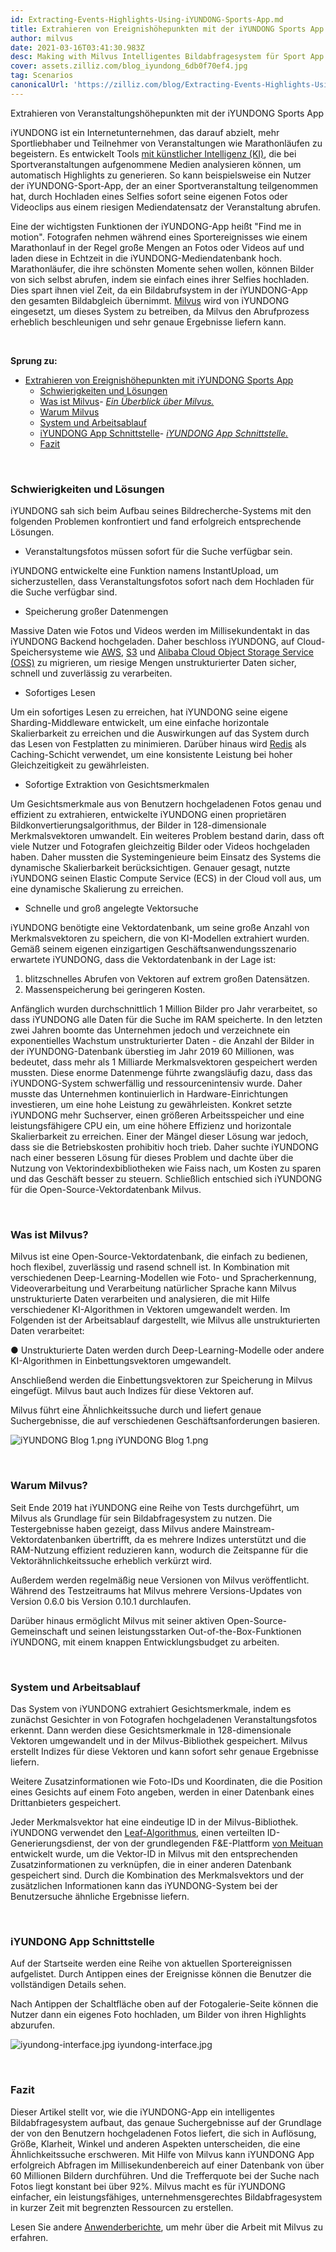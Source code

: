 ```yaml
---
id: Extracting-Events-Highlights-Using-iYUNDONG-Sports-App.md
title: Extrahieren von Ereignishöhepunkten mit der iYUNDONG Sports App
author: milvus
date: 2021-03-16T03:41:30.983Z
desc: Making with Milvus Intelligentes Bildabfragesystem für Sport App iYUNDONG
cover: assets.zilliz.com/blog_iyundong_6db0f70ef4.jpg
tag: Scenarios
canonicalUrl: 'https://zilliz.com/blog/Extracting-Events-Highlights-Using-iYUNDONG-Sports-App'
---
```

<custom-h1>Extrahieren von Veranstaltungshöhepunkten mit der iYUNDONG Sports App</custom-h1><p>iYUNDONG ist ein Internetunternehmen, das darauf abzielt, mehr Sportliebhaber und Teilnehmer von Veranstaltungen wie Marathonläufen zu begeistern. Es entwickelt Tools <a href="https://en.wikipedia.org/wiki/Artificial_intelligence">mit künstlicher Intelligenz (KI)</a>, die bei Sportveranstaltungen aufgenommene Medien analysieren können, um automatisch Highlights zu generieren. So kann beispielsweise ein Nutzer der iYUNDONG-Sport-App, der an einer Sportveranstaltung teilgenommen hat, durch Hochladen eines Selfies sofort seine eigenen Fotos oder Videoclips aus einem riesigen Mediendatensatz der Veranstaltung abrufen.</p>
<p>Eine der wichtigsten Funktionen der iYUNDONG-App heißt "Find me in motion".  Fotografen nehmen während eines Sportereignisses wie einem Marathonlauf in der Regel große Mengen an Fotos oder Videos auf und laden diese in Echtzeit in die iYUNDONG-Mediendatenbank hoch. Marathonläufer, die ihre schönsten Momente sehen wollen, können Bilder von sich selbst abrufen, indem sie einfach eines ihrer Selfies hochladen. Dies spart ihnen viel Zeit, da ein Bildabrufsystem in der iYUNDONG-App den gesamten Bildabgleich übernimmt. <a href="https://milvus.io/">Milvus</a> wird von iYUNDONG eingesetzt, um dieses System zu betreiben, da Milvus den Abrufprozess erheblich beschleunigen und sehr genaue Ergebnisse liefern kann.</p>
<p><br/></p>
<p><strong>Sprung zu:</strong></p>
<ul>
<li><a href="#extracting-event-highlights-using-iyundong-sports-app">Extrahieren von Ereignishöhepunkten mit iYUNDONG Sports App</a><ul>
<li><a href="#difficulties-and-solutions">Schwierigkeiten und Lösungen</a></li>
<li><a href="#what-is-milvus">Was ist Milvus</a>- <a href="#an-overview-of-milvus"><em>Ein Überblick über Milvus.</em></a></li>
<li><a href="#why-milvus">Warum Milvus</a></li>
<li><a href="#system-and-workflow">System und Arbeitsablauf</a></li>
<li><a href="#iyundong-app-interface">iYUNDONG App Schnittstelle</a>- <a href="#iyundong-app-interface-1"><em>iYUNDONG App Schnittstelle.</em></a></li>
<li><a href="#conclusion">Fazit</a></li>
</ul></li>
</ul>
<p><br/></p>
<h3 id="Difficulties-and-solutions" class="common-anchor-header">Schwierigkeiten und Lösungen</h3><p>iYUNDONG sah sich beim Aufbau seines Bildrecherche-Systems mit den folgenden Problemen konfrontiert und fand erfolgreich entsprechende Lösungen.</p>
<ul>
<li>Veranstaltungsfotos müssen sofort für die Suche verfügbar sein.</li>
</ul>
<p>iYUNDONG entwickelte eine Funktion namens InstantUpload, um sicherzustellen, dass Veranstaltungsfotos sofort nach dem Hochladen für die Suche verfügbar sind.</p>
<ul>
<li>Speicherung großer Datenmengen</li>
</ul>
<p>Massive Daten wie Fotos und Videos werden im Millisekundentakt in das iYUNDONG Backend hochgeladen. Daher beschloss iYUNDONG, auf Cloud-Speichersysteme wie <a href="https://aws.amazon.com/">AWS</a>, <a href="https://aws.amazon.com/s3/?nc1=h_ls">S3</a> und <a href="https://www.alibabacloud.com/product/oss">Alibaba Cloud Object Storage Service (OSS)</a> zu migrieren, um riesige Mengen unstrukturierter Daten sicher, schnell und zuverlässig zu verarbeiten.</p>
<ul>
<li>Sofortiges Lesen</li>
</ul>
<p>Um ein sofortiges Lesen zu erreichen, hat iYUNDONG seine eigene Sharding-Middleware entwickelt, um eine einfache horizontale Skalierbarkeit zu erreichen und die Auswirkungen auf das System durch das Lesen von Festplatten zu minimieren. Darüber hinaus wird <a href="https://redis.io/">Redis</a> als Caching-Schicht verwendet, um eine konsistente Leistung bei hoher Gleichzeitigkeit zu gewährleisten.</p>
<ul>
<li>Sofortige Extraktion von Gesichtsmerkmalen</li>
</ul>
<p>Um Gesichtsmerkmale aus von Benutzern hochgeladenen Fotos genau und effizient zu extrahieren, entwickelte iYUNDONG einen proprietären Bildkonvertierungsalgorithmus, der Bilder in 128-dimensionale Merkmalsvektoren umwandelt. Ein weiteres Problem bestand darin, dass oft viele Nutzer und Fotografen gleichzeitig Bilder oder Videos hochgeladen haben. Daher mussten die Systemingenieure beim Einsatz des Systems die dynamische Skalierbarkeit berücksichtigen. Genauer gesagt, nutzte iYUNDONG seinen Elastic Compute Service (ECS) in der Cloud voll aus, um eine dynamische Skalierung zu erreichen.</p>
<ul>
<li>Schnelle und groß angelegte Vektorsuche</li>
</ul>
<p>iYUNDONG benötigte eine Vektordatenbank, um seine große Anzahl von Merkmalsvektoren zu speichern, die von KI-Modellen extrahiert wurden. Gemäß seinem eigenen einzigartigen Geschäftsanwendungsszenario erwartete iYUNDONG, dass die Vektordatenbank in der Lage ist:</p>
<ol>
<li>blitzschnelles Abrufen von Vektoren auf extrem großen Datensätzen.</li>
<li>Massenspeicherung bei geringeren Kosten.</li>
</ol>
<p>Anfänglich wurden durchschnittlich 1 Million Bilder pro Jahr verarbeitet, so dass iYUNDONG alle Daten für die Suche im RAM speicherte. In den letzten zwei Jahren boomte das Unternehmen jedoch und verzeichnete ein exponentielles Wachstum unstrukturierter Daten - die Anzahl der Bilder in der iYUNDONG-Datenbank überstieg im Jahr 2019 60 Millionen, was bedeutet, dass mehr als 1 Milliarde Merkmalsvektoren gespeichert werden mussten. Diese enorme Datenmenge führte zwangsläufig dazu, dass das iYUNDONG-System schwerfällig und ressourcenintensiv wurde. Daher musste das Unternehmen kontinuierlich in Hardware-Einrichtungen investieren, um eine hohe Leistung zu gewährleisten. Konkret setzte iYUNDONG mehr Suchserver, einen größeren Arbeitsspeicher und eine leistungsfähigere CPU ein, um eine höhere Effizienz und horizontale Skalierbarkeit zu erreichen. Einer der Mängel dieser Lösung war jedoch, dass sie die Betriebskosten prohibitiv hoch trieb. Daher suchte iYUNDONG nach einer besseren Lösung für dieses Problem und dachte über die Nutzung von Vektorindexbibliotheken wie Faiss nach, um Kosten zu sparen und das Geschäft besser zu steuern. Schließlich entschied sich iYUNDONG für die Open-Source-Vektordatenbank Milvus.</p>
<p><br/></p>
<h3 id="What-is-Milvus" class="common-anchor-header">Was ist Milvus?</h3><p>Milvus ist eine Open-Source-Vektordatenbank, die einfach zu bedienen, hoch flexibel, zuverlässig und rasend schnell ist. In Kombination mit verschiedenen Deep-Learning-Modellen wie Foto- und Spracherkennung, Videoverarbeitung und Verarbeitung natürlicher Sprache kann Milvus unstrukturierte Daten verarbeiten und analysieren, die mit Hilfe verschiedener KI-Algorithmen in Vektoren umgewandelt werden. Im Folgenden ist der Arbeitsablauf dargestellt, wie Milvus alle unstrukturierten Daten verarbeitet:</p>
<p>● Unstrukturierte Daten werden durch Deep-Learning-Modelle oder andere KI-Algorithmen in Einbettungsvektoren umgewandelt.</p>
<p>Anschließend werden die Einbettungsvektoren zur Speicherung in Milvus eingefügt. Milvus baut auch Indizes für diese Vektoren auf.</p>
<p>Milvus führt eine Ähnlichkeitssuche durch und liefert genaue Suchergebnisse, die auf verschiedenen Geschäftsanforderungen basieren.</p>
<p>
  
   <span class="img-wrapper"> <img translate="no" src="https://assets.zilliz.com/i_YUNDONG_Blog_1_d8abe065ae.png" alt="iYUNDONG Blog 1.png" class="doc-image" id="iyundong-blog-1.png" />
   </span> <span class="img-wrapper"> <span>iYUNDONG Blog 1.png</span> </span></p>
<p><br/></p>
<h3 id="Why-Milvus" class="common-anchor-header">Warum Milvus?</h3><p>Seit Ende 2019 hat iYUNDONG eine Reihe von Tests durchgeführt, um Milvus als Grundlage für sein Bildabfragesystem zu nutzen. Die Testergebnisse haben gezeigt, dass Milvus andere Mainstream-Vektordatenbanken übertrifft, da es mehrere Indizes unterstützt und die RAM-Nutzung effizient reduzieren kann, wodurch die Zeitspanne für die Vektorähnlichkeitssuche erheblich verkürzt wird.</p>
<p>Außerdem werden regelmäßig neue Versionen von Milvus veröffentlicht. Während des Testzeitraums hat Milvus mehrere Versions-Updates von Version 0.6.0 bis Version 0.10.1 durchlaufen.</p>
<p>Darüber hinaus ermöglicht Milvus mit seiner aktiven Open-Source-Gemeinschaft und seinen leistungsstarken Out-of-the-Box-Funktionen iYUNDONG, mit einem knappen Entwicklungsbudget zu arbeiten.</p>
<p><br/></p>
<h3 id="System-and-Workflow" class="common-anchor-header">System und Arbeitsablauf</h3><p>Das System von iYUNDONG extrahiert Gesichtsmerkmale, indem es zunächst Gesichter in von Fotografen hochgeladenen Veranstaltungsfotos erkennt. Dann werden diese Gesichtsmerkmale in 128-dimensionale Vektoren umgewandelt und in der Milvus-Bibliothek gespeichert. Milvus erstellt Indizes für diese Vektoren und kann sofort sehr genaue Ergebnisse liefern.</p>
<p>Weitere Zusatzinformationen wie Foto-IDs und Koordinaten, die die Position eines Gesichts auf einem Foto angeben, werden in einer Datenbank eines Drittanbieters gespeichert.</p>
<p>Jeder Merkmalsvektor hat eine eindeutige ID in der Milvus-Bibliothek. iYUNDONG verwendet den <a href="https://github.com/Meituan-Dianping/Leaf">Leaf-Algorithmus</a>, einen verteilten ID-Generierungsdienst, der von der grundlegenden F&amp;E-Plattform <a href="https://about.meituan.com/en">von Meituan</a> entwickelt wurde, um die Vektor-ID in Milvus mit den entsprechenden Zusatzinformationen zu verknüpfen, die in einer anderen Datenbank gespeichert sind. Durch die Kombination des Merkmalsvektors und der zusätzlichen Informationen kann das iYUNDONG-System bei der Benutzersuche ähnliche Ergebnisse liefern.</p>
<p><br/></p>
<h3 id="iYUNDONG-App-Interface" class="common-anchor-header">iYUNDONG App Schnittstelle</h3><p>Auf der Startseite werden eine Reihe von aktuellen Sportereignissen aufgelistet. Durch Antippen eines der Ereignisse können die Benutzer die vollständigen Details sehen.</p>
<p>Nach Antippen der Schaltfläche oben auf der Fotogalerie-Seite können die Nutzer dann ein eigenes Foto hochladen, um Bilder von ihren Highlights abzurufen.</p>
<p>
  
   <span class="img-wrapper"> <img translate="no" src="https://assets.zilliz.com/iyundong_interface_3da684d206.jpg" alt="iyundong-interface.jpg" class="doc-image" id="iyundong-interface.jpg" />
   </span> <span class="img-wrapper"> <span>iyundong-interface.jpg</span> </span></p>
<p><br/></p>
<h3 id="Conclusion" class="common-anchor-header">Fazit</h3><p>Dieser Artikel stellt vor, wie die iYUNDONG-App ein intelligentes Bildabfragesystem aufbaut, das genaue Suchergebnisse auf der Grundlage der von den Benutzern hochgeladenen Fotos liefert, die sich in Auflösung, Größe, Klarheit, Winkel und anderen Aspekten unterscheiden, die eine Ähnlichkeitssuche erschweren. Mit Hilfe von Milvus kann iYUNDONG App erfolgreich Abfragen im Millisekundenbereich auf einer Datenbank von über 60 Millionen Bildern durchführen. Und die Trefferquote bei der Suche nach Fotos liegt konstant bei über 92%. Milvus macht es für iYUNDONG einfacher, ein leistungsfähiges, unternehmensgerechtes Bildabfragesystem in kurzer Zeit mit begrenzten Ressourcen zu erstellen.</p>
<p>Lesen Sie andere <a href="https://zilliz.com/user-stories">Anwenderberichte</a>, um mehr über die Arbeit mit Milvus zu erfahren.</p>
